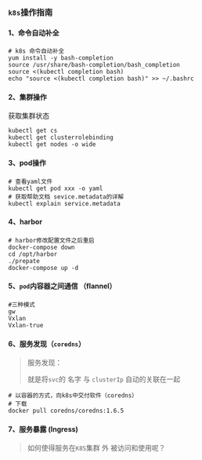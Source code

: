 ### `k8s`操作指南



#### 1、命令自动补全

```shell
# k8s 命令自动补全 
yum install -y bash-completion
source /usr/share/bash-completion/bash_completion
source <(kubectl completion bash)
echo "source <(kubectl completion bash)" >> ~/.bashrc
```



#### 2、集群操作

获取集群状态

```shell
kubectl get cs
kubectl get clusterrolebinding
kubectl get nodes -o wide
```



#### 3、pod操作

```shell
# 查看yaml文件
kubectl get pod xxx -o yaml
# 获取帮助文档 sevice.metadata的详解
kubectl explain service.metadata

```

#### 4、harbor

```shell
# harbor修改配置文件之后重启
docker-compose down
cd /opt/harbor
./prepate
docker-compose up -d 
```

#### 5、`pod`内容器之间通信 （flannel）

```
#三种模式
gw
Vxlan
Vxlan-true
```

#### 6、服务发现（`coredns`）

> 服务发现：
>
> 就是将`svc`的 名字  与  `clusterIp`  自动的关联在一起

```shell
# 以容器的方式，向k8s中交付软件（coredns）
# 下载
docker pull coredns/coredns:1.6.5

```

#### 7、服务暴露 (Ingress)

> 如何使得服务在`K8S`集群 外 被访问和使用呢？
